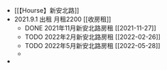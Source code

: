 - [[【Hourse】新安北路]]
- 2021.9.1 出租 月租2200 [[收房租]]
	- DONE 2021年11月新安北路房租 [[2021-11-27]]
	- TODO 2022年2月新安北路房租 [[2022-02-26]]
	- TODO 2022年5月新安北路房租 [[2022-05-28]]
	-
-